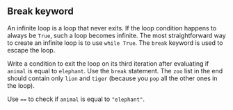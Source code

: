 ## Break keyword

An infinite loop is a loop that never exits. If the loop condition happens to 
always be `True`, such a loop becomes infinite. The most straightforward way to create
an infinite loop is to use `while True`. The `break` keyword is used to 
escape the loop.  

  
Write a condition to exit the loop on its third iteration after evaluating if `animal`
is equal to `elephant`.  Use the `break` statement.  The `zoo` list in the end should contain 
only `lion` and `tiger` (because you `pop` all the other ones in the loop).

<div class="hint">Use <code>==</code> to check if <code>animal</code> is equal to <code>"elephant"</code>.</div>
